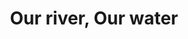 ---
pid: ls215
title: Our river, Our water
location_transcription: All along the Schuylkill
coordinates: "[-75.178611927235, 39.956769567428]"
zipcode: '19129'
gen_neighborhood: Northwest Philadelphia
neighborhood: East Falls
outside_phl: 
age: '25'
age_range: 20-29
instagram: 
image_file_name: ls_215.jpg
proposal_transcription: Glass cases along the Schuylkill.  Once a year a new cased
  is filled with water straight from the rivers; a time capsule of water quality in
  a city aiming to improve.  The last/first case will be in an aquarium with local
  fish and plants  fed with water straight from the river - a window into the rivers
  and a living call for accountability
topic: Animals,Environment,Health,Sustainability
topic_summary: 0, 0, 0, 0
type: Infrastructure,Interactive,Sculpture Statue
keywords_other: 
credit: Yannick
image_labels: 
twitter: 
facebook: 
permalink: "/monuments/ls215/"
layout: item-page
---